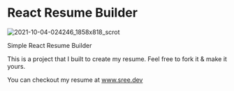 # React Resume Builder
![2021-10-04-024246_1858x818_scrot](https://user-images.githubusercontent.com/36154121/135771720-b4be95c6-1999-4f00-8e26-b01a4519f636.png)

Simple React Resume Builder

This is a project that I built to create my resume.
Feel free to fork it & make it yours.

You can checkout my resume at www.sree.dev
